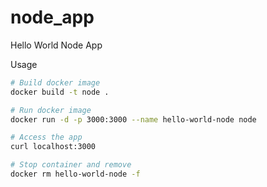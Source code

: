 # node_app
Hello World Node App

Usage

```sh
# Build docker image
docker build -t node .

# Run docker image
docker run -d -p 3000:3000 --name hello-world-node node

# Access the app
curl localhost:3000
```

```sh
# Stop container and remove
docker rm hello-world-node -f
```

